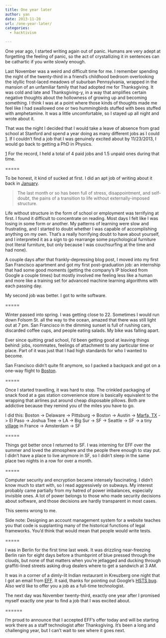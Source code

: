 ```yaml
---
title: One year later
author: yan
date: 2013-11-28
url: /one-year-later/
categories:
  - hacktivism

---
```

One year ago, I started writing again out of panic. Humans are very adept at forgetting the feeling of panic, so the act of crystallizing it in sentences can be cathartic if you write slowly enough.

Last November was a weird and difficult time for me. I remember spending the night of the twenty-third in a friend&#8217;s childhood bedroom overlooking the idyllic frost-laced meadows of suburban Pennsylvania, wrapped in the mansion of an unfamiliar family that had adopted me for Thanksgiving. It was cold and late and Thanksgiving-y, in a way that amplifies certain negative thoughts about the hollowness of growing up and becoming something. I think I was at a point where those kinds of thoughts made me feel like I had swallowed one or two hummingbirds stuffed with bees stuffed with amphetamine. It was a little uncomfortable, so I stayed up all night and wrote about it.

That was the night I decided that I would take a leave of absence from grad school at Stanford and spend a year doing as many different jobs as I could [1]. If I couldn&#8217;t find a job that I was genuinely excited about by 11/23/2013, I would go back to getting a PhD in Physics.

[1] For the record, I held a total of 4 paid jobs and 1.5 unpaid ones during that time.

=====

To be honest, it kind of sucked at first. I did an apt job of writing about it back in <a href="https://zyan.scripts.mit.edu/blog/why-i-left-grad-school/" target="_blank">January</a>.

> The last month or so has been full of stress, disappointment, and self-doubt, the pains of a transition to life without externally-imposed structure.

Life without structure in the form of school or employment was terrifying at first. I found it difficult to concentrate on reading. Most days I felt like I was losing in some form or another. My patterns of learning were slow and frustrating, and I started to doubt whether I was capable of accomplishing anything on my own. That&#8217;s a really horrifying doubt to have about yourself, and I interpreted it as a sign to go rearrange some psychological furniture (not literal furniture, but only because I was couchsurfing at the time and had none).

A couple days after that frankly-depressing blog post, I moved into my first San Francisco apartment and got my first post-graduation job: an internship that had some good moments (getting the company&#8217;s IP blocked from Google a couple times) but mostly involved me feeling less like a human and more like a training set for advanced machine learning algorithms with each passing day.

My second job was better. I got to write software.

=====

Winter passed into spring. I was getting close to 22. Sometimes I would run down Folsom St. all the way to the ocean, amazed that there was still light out at 7 pm. San Francisco in the dimming sunset is full of rushing cars, discarded coffee cups, and people eating salads. My bike was falling apart.

Ever since quitting grad school, I&#8217;d been getting good at leaving things behind: jobs, roommates, feelings of attachment to any particular time or place. Part of it was just that I had high standards for who I wanted to become.

San Francisco didn&#8217;t quite fit anymore, so I packed a backpack and got on a one-way flight to [Boston][1].

=====

Once I started travelling, it was hard to stop. The crinkled packaging of snack food at a gas station convenience store is basically equivalent to the wrapping that airlines put around cheap disposable pillows. Both are addictive because they remind you of the miles you have to go.

I did this: Boston -> Delaware -> Pittsburg -> Boston -> Austin -> [Marfa, TX][2] -> El Paso -> Joshua Tree -> LA -> Big Sur -> SF -> Seattle -> SF -> a tiny [village][3] in France -> Amsterdam -> SF

=====

Things got better once I returned to SF. I was interning for EFF over the summer and loved the atmosphere and the people there enough to stay put. I didn&#8217;t have a place to live anymore in SF, so I didn&#8217;t sleep in the same place two nights in a row for over a month.

=====

Computer security and encryption became intensely fascinating. I didn&#8217;t know much to start with, so I read aggressively on subways. My interest probably came partially from my hatred of power imbalances, especially invisible ones. A lot of power belongs to those who made security decisions about software, and those decisions are hardly transparent in most cases.

This seems wrong to me.

Side note: Designing an account management system for a website teaches you that code is supplanting many of the historical functions of legal frameworks. You&#8217;d think that would mean that people would write tests.

=====

I was in Berlin for the first time last week. It was drizzling near-freezing Berlin rain for eight days before a thumbprint of blue pressed through the clouds, but none of that matters when you&#8217;re jetlagged and ducking through graffiti-lined streets asking drug dealers where to get a sandwich at 3 AM.

It was in a corner of a dimly-lit Indian restaurant in Kreuzberg one night that I got an email from [EFF][4]. It said, thanks for pointing out Google&#8217;s [HSTS bug][5]. Also we&#8217;d like to offer you a job as a full-time technologist.

The next day was November twenty-third, exactly one year after I promised myself exactly one year to find a job that I was excited about.

======

I&#8217;m proud to announce that I accepted EFF&#8217;s offer today and will be starting work there as a staff technologist after Thanksgiving. It&#8217;s been a long and challenging year, but I can&#8217;t wait to see where it goes next.

 [1]: https://zyan.scripts.mit.edu/blog/goodbye-cambridge/
 [2]: https://zyan.scripts.mit.edu/blog/marfa-tx/
 [3]: https://zyan.scripts.mit.edu/blog/quest-ce-que-le-fuck/
 [4]: https://eff.org
 [5]: https://zyan.scripts.mit.edu/blog/debunking-googles-hsts-claims/
